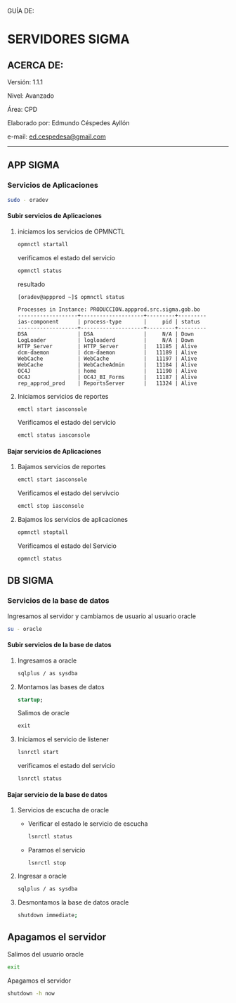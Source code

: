 GUÍA DE: 

# SERVIDORES SIGMA

## ACERCA DE:

Versión: 1.1.1

Nivel: Avanzado

Área: CPD

Elaborado por: Edmundo Céspedes Ayllón

e-mail: [ed.cespedesa@gmail.com](ed.cespedesa@gmail.com)

---

## APP SIGMA

### Servicios de Aplicaciones

```bash
sudo - oradev
```

#### Subir servicios de Aplicaciones

1. iniciamos los servicios de OPMNCTL
   
   ```bash
   opmnctl startall
   ```
   
   verificamos el estado del servicio
   
   ```bash
   opmnctl status
   ```
   
   resultado
   
   ```output
   [oradev@appprod ~]$ opmnctl status
   
   Processes in Instance: PRODUCCION.appprod.src.sigma.gob.bo
   -------------------+--------------------+---------+---------
   ias-component      | process-type       |     pid | status
   -------------------+--------------------+---------+---------
   DSA                | DSA                |     N/A | Down
   LogLoader          | logloaderd         |     N/A | Down
   HTTP_Server        | HTTP_Server        |   11185 | Alive
   dcm-daemon         | dcm-daemon         |   11189 | Alive
   WebCache           | WebCache           |   11197 | Alive
   WebCache           | WebCacheAdmin      |   11184 | Alive
   OC4J               | home               |   11190 | Alive
   OC4J               | OC4J_BI_Forms      |   11187 | Alive
   rep_approd_prod    | ReportsServer      |   11324 | Alive
   ```

2. Iniciamos servicios de reportes
   
   ```bash
   emctl start iasconsole
   ```
   
   Verificamos el estado del servicio
   
   ```bash
   emctl status iasconsole
   ```

#### Bajar servicios de Aplicaciones

1. Bajamos servicios de reportes
   
   ```bash
   emctl start iasconsole
   ```
   
   Verificamos el estado del servivcio
   
   ```bash
   emctl stop iasconsole
   ```

2. Bajamos los servicios de aplicaciones
   
   ```bash
   opmnctl stoptall
   ```
   
   Verificamos el estado del Servicio
   
   ```bash
   opmnctl status
   ```

## DB SIGMA

### Servicios de la base de datos

Ingresamos al servidor  y cambiamos de usuario al usuario oracle

```bash
su - oracle
```

#### Subir servicios de la base de datos

1. Ingresamos a oracle
   
   ```bash
   sqlplus / as sysdba
   ```

2. Montamos las bases de datos
   
   ```sql
   startup;
   ```
   
   Salimos de oracle
   
   ```sql
   exit
   ```

3. Iniciamos el servicio de listener
   
   ```bash
   lsnrctl start
   ```
   
   verificamos el estado del servicio
   
   ```bash
   lsnrctl status
   ```

#### Bajar servicio de la base de datos

1. Servicios de escucha de oracle
   
   - Verificar el estado le servicio de escucha
     
     ```bash
     lsnrctl status
     ```
   
   - Paramos el servicio
     
     ```
     lsnrctl stop
     ```

2. Ingresar a oracle
   
   ```bash
   sqlplus / as sysdba
   ```

3. Desmontamos la base de datos oracle
   
   ```bash
   shutdown immediate;
   ```

## Apagamos el servidor

Salimos del usuario oracle

```bash
exit
```

Apagamos el servidor

```bash
shutdown -h now
```